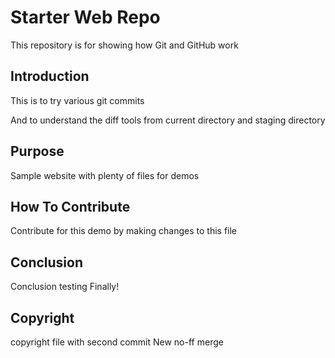 # Starter Web Repo

This repository is for showing how Git and GitHub work

## Introduction

This is to try various git commits

And to understand the diff tools from current directory and staging directory

## Purpose

Sample website with plenty of files for demos

## How To Contribute 

Contribute for this demo by making changes to this file

## Conclusion
Conclusion testing
Finally!

## Copyright
copyright file with second commit 
New no-ff merge
